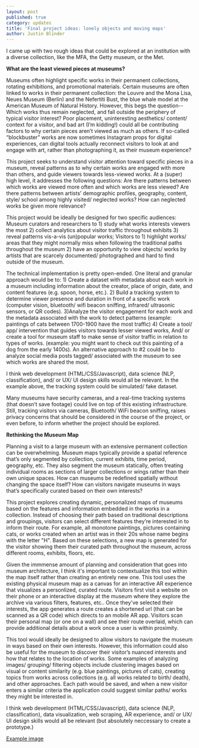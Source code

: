 ```yaml
---
layout: post
published: true
category: updates
title: 'Final project ideas: lonely objects and moving maps'
author: Justin Blinder
---
```

I came up with two rough ideas that could be explored at an institution with a diverse collection, like the MFA, the Getty museum, or the Met.

**What are the least viewed pieces at museums?**  

Museums often highlight specific works in their permanent collections, rotating exhibitions, and promotional materials. Certain museums are often linked to works in their permanent collection: the Louvre and the Mona Lisa, Neues Museum (Berlin) and the Nefertiti Bust, the blue whale model at the American Museum of Natural History. However, this begs the question-- Which works thus remain neglected, and fall outside the periphery of typical visitor interest? Poor placement, uninteresting aesthetics/ content/ context for a visitor, and bad art (I’m kidding!) could all be contributing factors to why certain pieces aren’t viewed as much as others. If so-called “blockbuster” works are now sometimes Instagram props for digital experiences, can digital tools actually reconnect visitors to look at and engage with art, rather than photographing it, as their museum experience?

This project seeks to understand visitor attention toward specific pieces in a museum, reveal patterns as to why certain works are engaged with more than others, and guide viewers towards less-viewed works. At a (super) high level, it addresses the following questions: Are there patterns between which works are viewed more often and which works are less viewed? Are there patterns between artists’ demographic profiles, geography, content, style/ school among highly visited/ neglected works? How can neglected works be given more relevance?

This project would be ideally be designed for two specific audiences: Museum curators and researchers to 1) study what works interests viewers the most 2) collect analytics about visitor traffic throughout exhibits 3) reveal patterns vis-a-vis (un)popular works; Visitors to 1) highlight works/ areas that they might normally miss when following the traditional paths throughout the museum 2) have an opportunity to view objects/ works by artists that are scarcely documented/ photographed and hard to find outside of the museum.

The technical implementation is pretty open-ended. One literal and granular approach would be to: 1) Create a dataset with metadata about each work in a museum including information about the creator, place of origin, date, and content features (e.g. spoon, horse, etc.). 2) Build a tracking system to determine viewer presence and duration in front of a specific work (computer vision, bluetooth/ wifi beacon sniffing, infrared/ ultrasonic sensors, or QR codes). 3)Analyze the visitor engagement for each work and the metadata associated with the work to detect patterns (example: paintings of cats between 1700-1900 have the most traffic) 4) Create a tool/ app/ intervention that guides visitors towards lesser viewed works, And/ or create a tool for museum staff to make sense of visitor traffic in relation to types of works. (example: you might want to check out this painting of a dog from the early 1400s). An alternative approach to #2 could be to analyze social media posts tagged/ associated with the museum to see which works are shared the most.

I think web development (HTML/CSS/Javascript), data science (NLP, classification), and/ or UX/ UI design skills would all be relevant. In the example above, the tracking system could be simulated/ fake dataset.

Many museums have security cameras, and a real-time tracking systems (that doesn’t save footage) could live on top of this existing infrastructure. Still, tracking visitors via cameras, Bluetooth/ WiFi beacon sniffing, raises privacy concerns that should be considered in the course of the project, or even before, to inform whether the project should be explored.

**Rethinking the Museum Map**  

Planning a visit to a large museum with an extensive permanent collection can be overwhelming. Museum maps typically provide a spatial reference that’s only segmented by collection, current exhibits, time period, geography, etc. They also segment the museum statically, often treating individual rooms as sections of larger collections or wings rather than their own unique spaces. How can museums be redefined spatially without changing the space itself? How can visitors navigate museums in ways that’s specifically curated based on their own interests?

This project explores creating dynamic, personalized maps of museums based on the features and information embedded in the works in a collection. Instead of choosing their path based on traditional descriptions and groupings, visitors can select different features they’re interested in to inform their route. For example, all monotone paintings, pictures containing cats, or works created when an artist was in their 20s whose name begins with the letter "H". Based on these selections, a new map is generated for the visitor showing them their curated path throughout the museum, across different rooms, exhibits, floors, etc. 

Given the immmense amount of planning and consideration that goes into museum architecture, I think it's important to contextualize this tool within the map itself rather than creating an entirely new one. This tool uses the existing physical museum map as a canvas for an interactive AR experience that visualizes a personlized, curated route. Visitors first visit a website on their phone or an interactive display at the museum where they explore the archive via various filters, features, etc.. Once they've selected their interests, the app generates a route creates a shortened url (that can be scanned as a QR code) which directs to an mobile AR app. Visitors scan their personal map (or one on a wall) and see their route overlaid, which can provide additional details about a work once a user is within proximity.

This tool would ideally be designed to allow visitors to navigate the museum in ways based on their own interests. However, this information could also be useful for the museum to discover their visitor’s nuanced interests and how that relates to the location of works. Some examples of analyzing images/ grouping/ filtering objects include clustering images based on visual or content similarity (e.g. blue paintings, pictures of cats), creating topics from works across collections (e.g. all works related to birth/ death), and other approaches. Each path would be saved, and when a new visitor enters a similar criteria the application could suggest similar paths/ works they might be interested in.

I think web development (HTML/CSS/Javascript), data science (NLP, classification), data visualization, web scraping, AR experience, and/ or UX/ UI design skills would all be relevant (but absolutely neccessary to create a prototype.)

[Example image](https://i.imgur.com/s10npmk.png)
